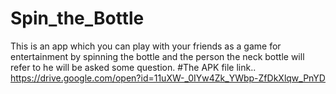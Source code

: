 # Spin_the_Bottle
This is an app which you can play with your friends as a game for entertainment by spinning the bottle and the person the neck bottle will refer to he will be asked some question.
#The APK file link..
https://drive.google.com/open?id=11uXW-_0IYw4Zk_YWbp-ZfDkXlqw_PnYD
